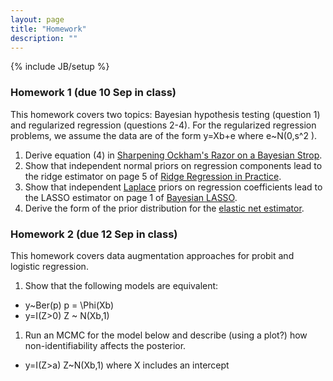 ```yaml
---
layout: page
title: "Homework"
description: ""
---
```

{% include JB/setup %}


### Homework 1 (due 10 Sep in class)

This homework covers two topics: Bayesian hypothesis testing (question 1) and regularized regression (questions 2-4). For the regularized regression problems, we assume the data are of the form y=Xb+e where e~N(0,s^2 ).

1. Derive equation (4) in [Sharpening Ockham's Razor on a Bayesian Strop]({{BASE_PATH}}/papers/ockham.pdf).
2. Show that independent normal priors on regression components lead to the ridge estimator on page 5 of [Ridge Regression in Practice]({{BASE_PATH}}/papers/Ridge_Regression_in_Practice.pdf).
3. Show that independent [Laplace](http://en.wikipedia.org/wiki/Laplace_distribution) priors on regression coefficients lead to the LASSO estimator on page 1 of [Bayesian LASSO](http://www.stat.ufl.edu/~casella/Papers/Lasso.pdf).
4. Derive the form of the prior distribution for the [elastic net estimator](http://en.wikipedia.org/wiki/Elastic_net_regularization). 

### Homework 2 (due 12 Sep in class)

This homework covers data augmentation approaches for probit and logistic regression.

1. Show that the following models are equivalent:
  - y~Ber(p) p = \Phi(Xb)
  - y=I(Z>0) Z ~ N(Xb,1)
1. Run an MCMC for the model below and describe (using a plot?) how non-identifiability affects the posterior. 
  - y=I(Z>a) Z~N(Xb,1) where X includes an intercept

